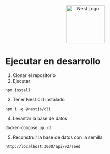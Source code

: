 <p align="center">
  <a href="http://nestjs.com/" target="blank"><img src="https://nestjs.com/img/logo-small.svg" width="120" alt="Nest Logo" /></a>
</p>

# Ejecutar en desarrollo

1. Clonar el repositorio
2. Ejecutar 
  ```
  npm install
  ```
3. Tener Nest CLI instalado

  ```
  npm i -g @nestjs/cli
  ```
4. Levantar la base de datos 

  ```
  docker-compose up -d
  ```

5. Reconstruir la base de datos con la semilla

```
http://localhost:3000/api/v2/seed
```